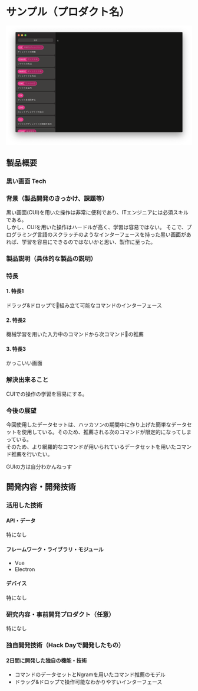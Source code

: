 # サンプル（プロダクト名）

[![Product Name](image.png)](https://www.youtube.com/watch?v=G5rULR53uMk)

## 製品概要
### 黒い画面 Tech

### 背景（製品開発のきっかけ、課題等）
黒い画面(CUI)を用いた操作は非常に便利であり、ITエンジニアには必須スキルである。  
しかし、CUIを用いた操作はハードルが高く、学習は容易ではない。
そこで、プログラミング言語のスクラッチのようなインターフェースを持った黒い画面があれば、学習を容易にできるのではないかと思い、製作に至った。

### 製品説明（具体的な製品の説明）


### 特長

#### 1. 特長1
ドラッグ&ドロップで組み立て可能なコマンドのインターフェース

#### 2. 特長2
機械学習を用いた入力中のコマンドから次コマンドの推薦

#### 3. 特長3
かっこいい画面

### 解決出来ること
CUIでの操作の学習を容易にする。

### 今後の展望
今回使用したデータセットは、ハッカソンの期間中に作り上げた簡単なデータセットを使用している。そのため、推薦される次のコマンドが限定的になってしまっている。  
そのため、より網羅的なコマンドが用いられているデータセットを用いたコマンド推薦を行いたい。

GUIの方は自分わかんねっす


## 開発内容・開発技術
### 活用した技術
#### API・データ
特になし

#### フレームワーク・ライブラリ・モジュール
* Vue
* Electron

#### デバイス
特になし

### 研究内容・事前開発プロダクト（任意）
特になし


### 独自開発技術（Hack Dayで開発したもの）
#### 2日間に開発した独自の機能・技術
* コマンドのデータセットとNgramを用いたコマンド推薦のモデル
* ドラッグ&ドロップで操作可能なわかりやすいインターフェース
